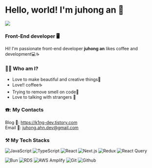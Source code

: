 
# Hello, world! I'm juhong an :wave:
<a href="https://hhpluscertificateofcompletion.oopy.io/">
  <img src="https://static.spartacodingclub.kr/hanghae99/plus/completion/badge_black.svg" />
</a>
  
### Front-End developer 🖥️

Hi! I'm passionate front-end developer **juhong an** likes coffee and development💻☕
### 💁‍♂️ Who am I?
- Love to make beautiful and creative things🌻
- Love!! coffee☕
- Trying to remove smell on code👃
- Love to talking with strangers 💬

### ☎️: My Contacts
Blog 📖: https://k1ng-dev.tistory.com  
Email 📧: juhong.ahn.dev@gmail.com
  
### ⚒️ My Tech Stacks
![JavaScript](https://img.shields.io/badge/JavaScript-F7DF1E?style=flat-square&logo=javascript&logoColor=white)
![TypeScript](https://img.shields.io/badge/TypeScript-3178C6?style=flat-square&logo=typescript&logoColor=white)
![React](https://img.shields.io/badge/React-61DAFB?style=flat-square&logo=react&logoColor=white)
![Next.js](https://img.shields.io/badge/Next.js-000000?style=flat-square&logo=nextdotjs&logoColor=white)
![Redux](https://img.shields.io/badge/Redux-764ABC?style=flat-square&logo=redux&logoColor=white)
![React Query](https://img.shields.io/badge/React_Query-FF4154?style=flat-square&logo=reactquery&logoColor=white)

![Bun](https://img.shields.io/badge/Bun-000000?style=flat-square&logo=bun&logoColor=white)
![RDS](https://img.shields.io/badge/AWS_RDS-527FFF?style=flat-square&logo=amazonrds&logoColor=white)
![AWS Amplify](https://img.shields.io/badge/Amplify-FF9900?style=flat-square&logo=awsamplify&logoColor=white)
![Git](https://img.shields.io/badge/Git-F05032?style=flat-square&logo=git&logoColor=white)
![Github](https://img.shields.io/badge/Github-181717?style=flat-square&logo=github&logoColor=white)





